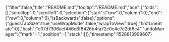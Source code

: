 {"filter":false,"title":"README.md","tooltip":"/README.md","ace":{"folds":[],"scrolltop":0,"scrollleft":0,"selection":{"start":{"row":0,"column":0},"end":{"row":0,"column":0},"isBackwards":false},"options":{"guessTabSize":true,"useWrapMode":false,"wrapToView":true},"firstLineState":0},"hash":"e07d7306aef446e6f8426b4fa72c0c4e7e2df6c4","undoManager":{"mark":-1,"position":-1,"stack":[]},"timestamp":1528813999607}